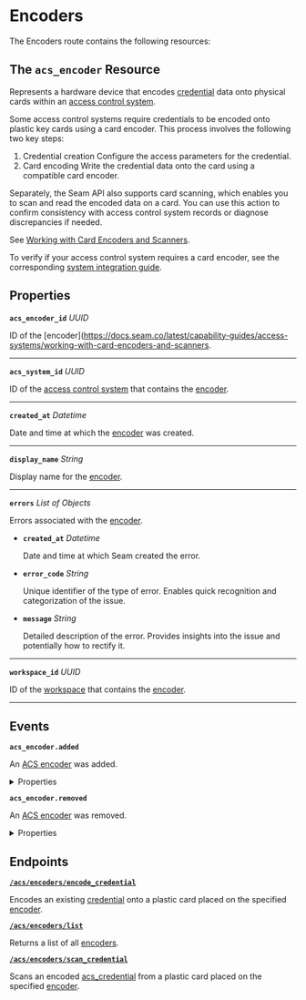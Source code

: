 # Encoders

The Encoders route contains the following resources:

## The `acs_encoder` Resource

Represents a hardware device that encodes [credential](../../../capability-guides/access-systems/managing-credentials.md) data onto physical cards within an [access control system](https://docs.seam.co/latest/capability-guides/access-systems).

Some access control systems require credentials to be encoded onto plastic key cards using a card encoder. This process involves the following two key steps:

1. Credential creation
   Configure the access parameters for the credential.
2. Card encoding
   Write the credential data onto the card using a compatible card encoder.

Separately, the Seam API also supports card scanning, which enables you to scan and read the encoded data on a card. You can use this action to confirm consistency with access control system records or diagnose discrepancies if needed.

 See [Working with Card Encoders and Scanners](../../../capability-guides/access-systems/working-with-card-encoders-and-scanners/README.md).

To verify if your access control system requires a card encoder, see the corresponding [system integration guide](../../../device-and-system-integration-guides/overview.md#access-control-systems).

## Properties

**`acs_encoder_id`** *UUID*

ID of the [encoder](https://docs.seam.co/latest/capability-guides/access-systems/working-with-card-encoders-and-scanners.


---

**`acs_system_id`** *UUID*

ID of the [access control system](https://docs.seam.co/latest/capability-guides/access-systems) that contains the [encoder](../../../capability-guides/access-systems/working-with-card-encoders-and-scanners/README.md).


---

**`created_at`** *Datetime*

Date and time at which the [encoder](../../../capability-guides/access-systems/working-with-card-encoders-and-scanners/README.md) was created.


---

**`display_name`** *String*

Display name for the [encoder](../../../capability-guides/access-systems/working-with-card-encoders-and-scanners/README.md).


---

**`errors`** *List* *of Objects*

Errors associated with the [encoder](../../../capability-guides/access-systems/working-with-card-encoders-and-scanners/README.md).


- <b><code>created_at</code></b> <i>Datetime</i>

  Date and time at which Seam created the error.



- <b><code>error_code</code></b> <i>String</i>

  Unique identifier of the type of error. Enables quick recognition and categorization of the issue.



- <b><code>message</code></b> <i>String</i>

  Detailed description of the error. Provides insights into the issue and potentially how to rectify it.



---

**`workspace_id`** *UUID*

ID of the [workspace](../../../core-concepts/workspaces/README.md) that contains the [encoder](../../../capability-guides/access-systems/working-with-card-encoders-and-scanners/README.md).


---


## Events

**`acs_encoder.added`**

An [ACS encoder](../../../capability-guides/access-systems/working-with-card-encoders-and-scanners/README.md) was added.

<details>

<summary>Properties</summary>

- <b><code>acs_encoder_id</code></b> <i>UUID</i>

  ID of the [ACS encoder](../../../capability-guides/access-systems/working-with-card-encoders-and-scanners/README.md).



- <b><code>acs_system_id</code></b> <i>UUID</i>

  ID of the [ACS system](https://docs.seam.co/latest/capability-guides/access-systems).



- <b><code>connected_account_id</code></b> <i>UUID</i>

  ID of the [connected account](../../../core-concepts/connected-accounts/README.md).



- <b><code>created_at</code></b> <i>Datetime</i>

  Date and time at which the event was created.



- <b><code>event_id</code></b> <i>UUID</i>

  ID of the event.



- <b><code>event_type</code></b> <i>String</i>



- <b><code>occurred_at</code></b> <i>Datetime</i>

  Date and time at which the event occurred.



- <b><code>workspace_id</code></b> <i>UUID</i>

  ID of the [workspace](../../../core-concepts/workspaces/README.md).


</details>

**`acs_encoder.removed`**

An [ACS encoder](../../../capability-guides/access-systems/working-with-card-encoders-and-scanners/README.md) was removed.

<details>

<summary>Properties</summary>

- <b><code>acs_encoder_id</code></b> <i>UUID</i>

  ID of the [ACS encoder](../../../capability-guides/access-systems/working-with-card-encoders-and-scanners/README.md).



- <b><code>acs_system_id</code></b> <i>UUID</i>

  ID of the [ACS system](https://docs.seam.co/latest/capability-guides/access-systems).



- <b><code>connected_account_id</code></b> <i>UUID</i>

  ID of the [connected account](../../../core-concepts/connected-accounts/README.md).



- <b><code>created_at</code></b> <i>Datetime</i>

  Date and time at which the event was created.



- <b><code>event_id</code></b> <i>UUID</i>

  ID of the event.



- <b><code>event_type</code></b> <i>String</i>



- <b><code>occurred_at</code></b> <i>Datetime</i>

  Date and time at which the event occurred.



- <b><code>workspace_id</code></b> <i>UUID</i>

  ID of the [workspace](../../../core-concepts/workspaces/README.md).


</details>

## Endpoints


[**`/acs/encoders/encode_credential`**](./encode_credential.md)

Encodes an existing [credential](../../../capability-guides/access-systems/managing-credentials.md) onto a plastic card placed on the specified [encoder](../../../capability-guides/access-systems/working-with-card-encoders-and-scanners/README.md).


[**`/acs/encoders/list`**](./list.md)

Returns a list of all [encoders](../../../capability-guides/access-systems/working-with-card-encoders-and-scanners/README.md).


[**`/acs/encoders/scan_credential`**](./scan_credential.md)

Scans an encoded [acs_credential](../../../capability-guides/access-systems/managing-credentials.md) from a plastic card placed on the specified [encoder](../../../capability-guides/access-systems/working-with-card-encoders-and-scanners/README.md).


